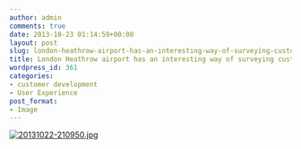 ```yaml
---
author: admin
comments: true
date: 2013-10-23 01:14:59+00:00
layout: post
slug: london-heathrow-airport-has-an-interesting-way-of-surveying-customers
title: London Heathrow airport has an interesting way of surveying customers
wordpress_id: 361
categories:
- customer development
- User Experience
post_format:
- Image
---
```


[![20131022-210950.jpg](http://www.startupproductmanager.com/wp-content/uploads/2013/10/20131022-210950.jpg)](http://www.startupproductmanager.com/images/heathrow-survey.jpg)

